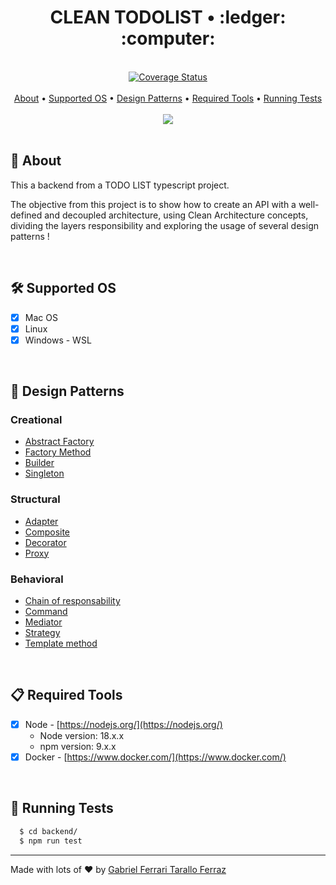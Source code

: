 <div align="center">
	<h1>CLEAN TODOLIST • :ledger: :computer:</h1>
</div>

<br/>

<div align="center">
	<a href='https://coveralls.io/github/gftf2011/clean-todolist'><img src='https://coveralls.io/repos/github/gftf2011/clean-todolist/badge.svg' alt='Coverage Status' /></a>
</div>

<br/>

<div align="center">
  <a href="#page_facing_up-about">About</a> •
  <a href="#hammer_and_wrench-supported-os">Supported OS</a> • 
  <a href="#large_blue_diamond-design-patterns">Design Patterns</a> •
  <a href="#clipboard-required-tools">Required Tools</a> •
  <a href="#test_tube-running-tests">Running Tests</a>
</div>

<br/>

<div align="center">
  <img src="https://github.com/gftf2011/clean-todolist/blob/main/.github/images/background.png" />
</div>

<br/>

## :page_facing_up: About

This a backend from a TODO LIST typescript project.

The objective from this project is to show how to create an API with a well-defined and decoupled architecture, using Clean Architecture concepts, dividing the layers responsibility and exploring the usage of several design patterns !

<br/>

## :hammer_and_wrench: Supported OS

- [x] Mac OS
- [x] Linux
- [x] Windows - WSL 

<br/>

## :large_blue_diamond: Design Patterns

### Creational

- [Abstract Factory](https://refactoring.guru/design-patterns/abstract-factory)
- [Factory Method](https://refactoring.guru/design-patterns/factory-method)
- [Builder](https://refactoring.guru/design-patterns/builder)
- [Singleton](https://refactoring.guru/design-patterns/singleton)


### Structural

- [Adapter](https://refactoring.guru/design-patterns/adapter)
- [Composite](https://refactoring.guru/design-patterns/composite)
- [Decorator](https://refactoring.guru/design-patterns/decorator)
- [Proxy](https://refactoring.guru/design-patterns/proxy)

### Behavioral

- [Chain of responsability](https://refactoring.guru/design-patterns/chain-of-responsibility)
- [Command](https://refactoring.guru/design-patterns/command)
- [Mediator](https://refactoring.guru/design-patterns/mediator)
- [Strategy](https://refactoring.guru/design-patterns/strategy)
- [Template method](https://refactoring.guru/design-patterns/template-method)

<br/>

## :clipboard: Required Tools

- [x] Node - [https://nodejs.org/](https://nodejs.org/)
  - Node version: 18.x.x
  - npm version: 9.x.x
- [x] Docker - [https://www.docker.com/](https://www.docker.com/)

<br/>

## :test_tube: Running Tests
```sh
  $ cd backend/
  $ npm run test
```

---

Made with lots of :heart: by [Gabriel Ferrari Tarallo Ferraz](https://www.linkedin.com/in/gabriel-ferrari-tarallo-ferraz-7a4218135/)
